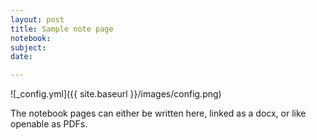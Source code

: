 ```yaml
---
layout: post
title: Sample note page
notebook:
subject:
date:

---
```



![_config.yml]({{ site.baseurl }}/images/config.png)

The notebook pages can either be written here, linked as a docx, or like openable as PDFs.

